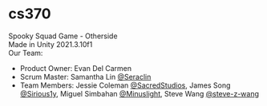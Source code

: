 # cs370
Spooky Squad Game - Otherside
<br>
Made in Unity 2021.3.10f1
<br>
Our Team:
* Product Owner: Evan Del Carmen
* Scrum Master: Samantha Lin [@Seraclin](https://github.com/Seraclin)
* Team Members: Jessie Coleman [@SacredStudios](https://github.com/SacredStudios), James Song [@Sirious1y](https://github.com/Sirious1y), Miguel Simbahan [@Minuslight](https://github.com/Minuslight), Steve Wang [@steve-z-wang](https://github.com/steve-z-wang)
